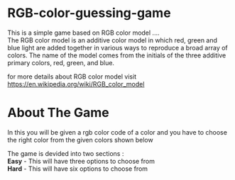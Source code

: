 # RGB-color-guessing-game

This is a simple game based on RGB color model ....<br>
The RGB color model is an additive color model in which red, green and blue light are added together in various ways to reproduce a broad array of colors. The name of the model comes from the initials of the three additive primary colors, red, green, and blue.

for more details about RGB color model visit https://en.wikipedia.org/wiki/RGB_color_model  

# About The Game

In this you will be given a rgb color code of a color and you have to choose the right color from the given colors shown below

The game is devided into two sections :<br>
<b>Easy</b> - This will have three options to choose from<br>
<b>Hard</b> - This will have six options to choose from


